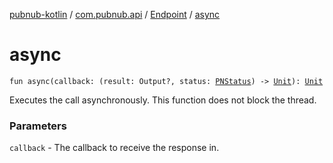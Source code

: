 [pubnub-kotlin](../../index.md) / [com.pubnub.api](../index.md) / [Endpoint](index.md) / [async](./async.md)

# async

`fun async(callback: (result: Output?, status: `[`PNStatus`](../../com.pubnub.api.models.consumer/-p-n-status/index.md)`) -> `[`Unit`](https://kotlinlang.org/api/latest/jvm/stdlib/kotlin/-unit/index.html)`): `[`Unit`](https://kotlinlang.org/api/latest/jvm/stdlib/kotlin/-unit/index.html)

Executes the call asynchronously. This function does not block the thread.

### Parameters

`callback` - The callback to receive the response in.